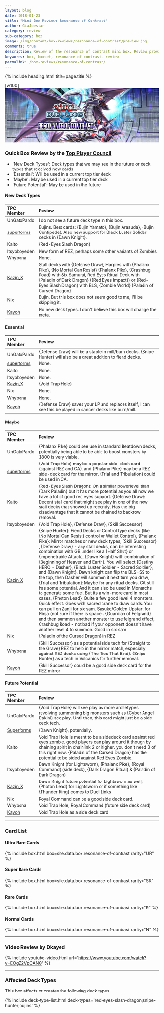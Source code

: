 ```yaml
---
layout: blog
date: 2018-01-23
title: "Mini Box Review: Resonance of Contrast"
author: GiaJoestar
category: review
sub-category: box
image: /img/content/box-reviews/resonance-of-contrast/preview.jpg
comments: true
description: Review of the resonance of contrast mini box. Review provided by the Duel Links Meta Top Player Council.
keywords: box, boxset, resonance of contrast, review
permalink: /box-reviews/resonance-of-contrast/
---
```


{% include heading.html title=page.title %}

[w100]
![](/img/content/box-reviews/resonance-of-contrast/banner.jpg)

### Quick Box Review by the [Top Player Council](/top-player-council/)

- 'New Deck Types': Deck types that we may see in the future or deck types that received new cards
- 'Essential': Will be used in a current top tier deck
- 'Maybe': May be used in a current top tier deck
- 'Future Potential': May be used in the future

#### New Deck Types

| TPC Member | Review |
| :------- | :---- |
| UnGatoPardo | I do not see a future deck type in this box. |
| [superforms](/authors/superforms) | Bujins. Best cards: {Bujin Yamato}, {Bujin Arasuda}, {Bujin Centipede}. Also new support for Black Luster Solider decks in {Dawn Knight}. | 
| Kaito | {Red-Eyes Slash Dragon} |
| Itsyoboyeden | New form of REZ, perhaps some other variants of Zombies |
| Whybona | None. |
| [Kazin_X](/authors/kazin-x) | Stall decks with {Defense Draw}, Harpies with {Phalanx Pike}, {No Mortal Can Resist} {Phalanx Pike}, {Crashbug Road} with Six Samurai, Red Eyes Ritual Deck with {Paladin of Dark Dragon} ({Red Eyes Impact}) or {Red-Eyes Slash Dragon} with BLS, {Zombie World} {Paladin of Cursed Dragon} |
| Nix | Bujin. But this box does not seem good to me, I'll be skipping it. |
| [Kayoh](/authors/Kayoh) | No new deck types. I don't believe this box will change the meta. |

#### Essential

| TPC Member | Review |
| :------- | :---- |
| UnGatoPardo | {Defense Draw} will be a staple in mill/burn decks. {Snipe Hunter} will also be a great addition to fiend decks. |
| [superforms](/authors/superforms) | None. |
| Kaito | None. |
| Itsyoboyeden | None. |
| [Kazin_X](/authors/kazin-x) | {Void Trap Hole} |
| Nix | None. |
| Whybona | None. |
| [Kayoh](/authors/Kayoh) | {Defense Draw} saves your LP and replaces itself, I can see this be played in cancer decks like burn/mill. |

#### Maybe

| TPC Member | Review |
| :------- | :---- |
| UnGatoPardo | {Phalanx Pike} could see use in standard Beatdown decks, potentially being able to be able to boost monsters by 1800 is very viable. |
| [superforms](/authors/superforms) | {Void Trap Hole} may be a popular side-deck card (against REZ and CA), and {Phalanx Pike} may be a REZ side-deck card for the mirror. {Trial and Tribulation} could be used in CA. |
| Kaito | {Red-Eyes Slash Dragon}: On a similar powerlevel than {Dark Paladin} but it has more potential as you all now we have a lot of good red eyes support. {Defense Draw}: Decent stall card that might see play in one of the new stall decks that showed up recently. Has the big disadvantage that it cannot be chained to backrow removal. |
| Itsyoboyeden | {Void Trap Hole}, {Defense Draw}, {Skill Successor} |
| [Kazin_X](/authors/kazinx) | {Snipe Hunter}: Fiend Decks or Control type decks (like {No Mortal Can Resist} control or Wallet Control), {Phalanx Pike}: Mirror matches or new deck types, {Skill Successor} , {Defense Draw} - any stall decks, can be interesting combination with GB under like a {Half Shut} or {Impenetrable Attack}, {Dawn Knight} with combination of {Beginning of Heaven and Earth}. You will select {Destiny HERO - Dasher}, {Black Luster Soldier - Sacred Soldier}, and {Dawn Knight}. Dawn knight can flip the BLS-SS to the top, then Dasher will summon it next turn you draw, {Trial and Tribulation}: Maybe for any ritual decks. CA still has some potential. And it can also be used in Monarchs to generate some fuel. But its a win-more card in most cases, {Photon Lead}: Quite a few good level 4 monsters. Quick effect. Goes with sacred crane to draw cards. You can pull on Zanji for six sam. Sasuke/Golden Upstart for Ninja (not sure if there is space). {Guardian of Felgrand} and then summon another monster to use felgrand effect, Crashbug Road - not bad if your opponent doesn't have another level 4 to summon. Good in six sam |
| Nix | {Paladin of the Cursed Dragon} in REZ |
| Whybona | {Skill Successor} as a potential side tech for {Straight to the Grave} REZ to help in the mirror match, especially against REZ decks using {The Ties That Bind}. {Snipe Hunter} as a tech in Volcanics for further removal. |
| [Kayoh](/authors/Kayoh) | {Skill Successor} could be a good side deck card for the REZ mirror |

#### Future Potential

| TPC Member | Review |
| :------- | :---- |
| UnGatoPardo | {Void Trap Hole} will see play as more archetypes revolving summoning big monsters such as {Cyber Angel Dakini} see play. Until then, this card might just be a side deck tech.|
| [Superforms](/authors/superforms) | {Dawn Knight}, potentially. |
| Kaito | Void Trap Hole is meant to be a sidedeck card against red eyes zombie. good players can play around it though by chaining spirit in chainlink 2 or higher. you don't need 3 of this right now. {Paladin of the Cursed Dragon} has the potential to be sided against Red Eyes Zombie.|
| Itsyoboyeden | Dawn Knight (for Lightsworn), {Phalanx Pike}, {Royal Command} (side deck), {Dark Dragon Ritual} & {Paladin of Dark Dragon} |
| [Kazin_X](/authors/kazinx) | Dawn Knight future potential for Lightsworn as well, {Photon Lead} for Lightsworn or if something like {Thunder King} comes to Duel Links |
| Nix | Royal Command can be a good side deck card. |
| Whybona | Void Trap Hole, Royal Command (future side deck card) |
| [Kayoh](/authors/Kayoh) | Void Trap Hole as a side deck card |

---

### Card List

#### Ultra Rare Cards

{% include box.html box=site.data.box.resonance-of-contrast rarity="UR" %}

#### Super Rare Cards

{% include box.html box=site.data.box.resonance-of-contrast rarity="SR" %}

#### Rare Cards

{% include box.html box=site.data.box.resonance-of-contrast rarity="R" %}

#### Normal Cards

{% include box.html box=site.data.box.resonance-of-contrast rarity="N" %}

---

### Video Review by Dkayed

{% include youtube-video.html url='https://www.youtube.com/watch?v=EOgZ2VpCANQ' %}

---

### Affected Deck Types
This box affects or creates the following deck types

{% include deck-type-list.html deck-types='red-eyes-slash-dragon;snipe-hunter;bujins' %}

<!--
[gallery h1](https://i.imgur.com/8ASPjit.png, https://i.imgur.com/rl8z0WY.png, https://i.imgur.com/ppvJQtQ.png, https://i.imgur.com/fAwmFC8.png)

[gallery h1](https://i.imgur.com/DyJ9W5X.png, https://i.imgur.com/ppvJQtQ.png)


[gallery h1](https://i.imgur.com/8ASPjit.png, https://i.imgur.com/rl8z0WY.png, https://i.imgur.com/ppvJQtQ.png, https://i.imgur.com/fAwmFC8.png)

[gallery h1](https://i.imgur.com/zOiYinI.png, https://i.imgur.com/DyJ9W5X.png)
-->